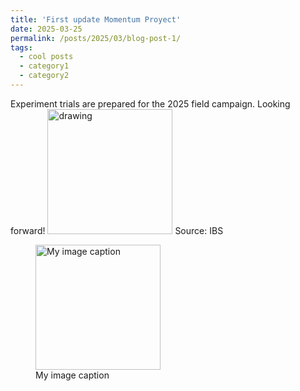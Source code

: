 ```yaml
---
title: 'First update Momentum Proyect'
date: 2025-03-25
permalink: /posts/2025/03/blog-post-1/
tags:
  - cool posts
  - category1
  - category2
---
```


Experiment trials are prepared for the 2025 field campaign. Looking forward! 
<img src="images/EXP3.jpg" alt="drawing" width="200"/>
Source: IBS

<figure>
  <img src="images/EXP3.jpg" alt="My image caption" width="200"/>
  <figcaption>My image caption</figcaption>
</figure>


<!-- This is a sample blog post. Lorem ipsum I can't remember the rest of lorem ipsum and don't have an internet connection right now. Testing testing testing this blog post. Blog posts are cool. 

Headings are cool
======

You can have many headings
======

Aren't headings cool?
------ 
[**ORCID**](https://orcid.org/0000-0003-3444-3099) 
<img src="images/EXP3.jpg" alt="drawing" width="200"/>
-->